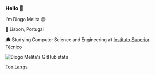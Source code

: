 ### Hello 👋
I'm Diogo Melita 😄

📌 Lisbon, Portugal

🎓 Studying Computer Science and Engineering at [Instituto Superior Técnico](https://tecnico.ulisboa.pt/pt/)

![Diogo Melita's GitHub stats](https://github-readme-stats.vercel.app/api?username=d-melita&show_icons=true&theme=vue-dark)

[Top Langs](https://github-readme-stats.vercel.app/api/top-langs/?username=d-melita&layout=compact&theme=dark)


<!--
**d-melita/D-Melita** is a ✨ _special_ ✨ repository because its `README.md` (this file) appears on your GitHub profile.

Here are some ideas to get you started:

- 🔭 I’m currently working on ...
- 🌱 I’m currently learning ...
- 👯 I’m looking to collaborate on ...
- 🤔 I’m looking for help with ...
- 💬 Ask me about ...
- 📫 How to reach me: ...
- 😄 Pronouns: ...
- ⚡ Fun fact: ...
-->
